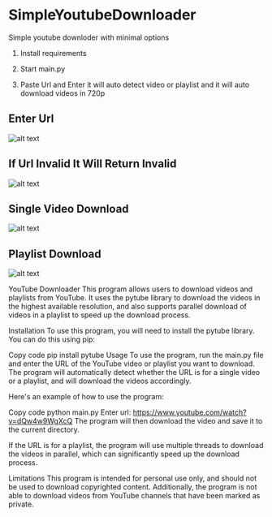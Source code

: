 # SimpleYoutubeDownloader
Simple youtube downloder with minimal options

1) Install requirements 

2) Start main.py

3) Paste Url and Enter it will auto detect video or playlist and it will auto download videos in 720p 

## Enter Url

![alt text](https://i.imgur.com/f0Du4k2.png)

## If Url Invalid It Will Return Invalid

![alt text](https://i.imgur.com/lPldObo.png)

## Single Video Download

![alt text](https://i.imgur.com/Qie5Zm3.png)

## Playlist Download

![alt text](https://i.imgur.com/cGnC322.png)

YouTube Downloader
This program allows users to download videos and playlists from YouTube. It uses the pytube library to download the videos in the highest available resolution, and also supports parallel download of videos in a playlist to speed up the download process.

Installation
To use this program, you will need to install the pytube library. You can do this using pip:

Copy code
pip install pytube
Usage
To use the program, run the main.py file and enter the URL of the YouTube video or playlist you want to download. The program will automatically detect whether the URL is for a single video or a playlist, and will download the videos accordingly.

Here's an example of how to use the program:

Copy code
python main.py
Enter url: https://www.youtube.com/watch?v=dQw4w9WgXcQ
The program will then download the video and save it to the current directory.

If the URL is for a playlist, the program will use multiple threads to download the videos in parallel, which can significantly speed up the download process.

Limitations
This program is intended for personal use only, and should not be used to download copyrighted content. Additionally, the program is not able to download videos from YouTube channels that have been marked as private.



